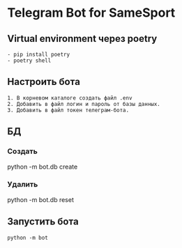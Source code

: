 # Telegram Bot for SameSport

## Virtual environment через poetry
    - pip install poetry
    - poetry shell

## Настроить бота
    1. В корневом каталоге создать файл .env
    2. Добавить в файл логин и пароль от базы данных.
    3. Добавить в файл токен телеграм-бота.

## БД
### Создать
python -m bot.db create
### Удалить
python -m bot.db reset

## Запустить бота
    python -m bot
